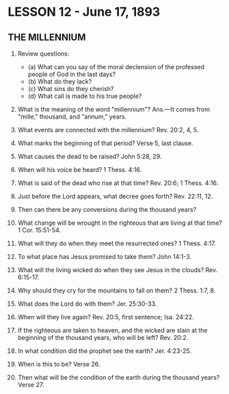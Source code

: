 # LESSON 12 - June 17, 1893
## THE MILLENNIUM

1. Review questions:
   - (a) What can you say of the moral declension of the professed people of God in the last days?
   - (b) What do they lack?
   - (c) What sins do they cherish?
   - (d) What call is made to his true people?

2. What is the meaning of the word "millennium"? Ans.—It comes from "mille," thousand, and "annum," years.
3. What events are connected with the millennium? Rev. 20:2, 4, 5.
4. What marks the beginning of that period? Verse 5, last clause.
5. What causes the dead to be raised? John 5:28, 29.
6. When will his voice be heard? 1 Thess. 4:16.
7. What is said of the dead who rise at that time? Rev. 20:6; 1 Thess. 4:16.
8. Just before the Lord appears, what decree goes forth? Rev. 22:11, 12.
9. Then can there be any conversions during the thousand years?
10. What change will be wrought in the righteous that are living at that time? 1 Cor. 15:51-54.
11. What will they do when they meet the resurrected ones? 1 Thess. 4:17.
12. To what place has Jesus promised to take them? John 14:1-3.
13. What will the living wicked do when they see Jesus in the clouds? Rev. 6:15-17.
14. Why should they cry for the mountains to fall on them? 2 Thess. 1:7, 8.
15. What does the Lord do with them? Jer. 25:30-33.
16. When will they live again? Rev. 20:5, first sentence; Isa. 24:22.
17. If the righteous are taken to heaven, and the wicked are slain at the beginning of the thousand years, who will be left? Rev. 20:2.
18. In what condition did the prophet see the earth? Jer. 4:23-25.
19. When is this to be? Verse 26.
20. Then what will be the condition of the earth during the thousand years? Verse 27.